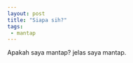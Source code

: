 ```yaml
---
layout: post
title: "Siapa sih?"
tags:
 - mantap
---
```



Apakah saya mantap? jelas saya mantap.